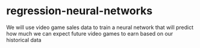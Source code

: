 # regression-neural-networks
We will use video game sales data to train a neural network that will predict how much we can expect future video games to earn based on our historical data
